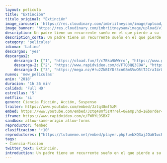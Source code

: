 ```yaml
---
layout: pelicula
title: "Extinción"
titulo_original: "Extinción"
image_carousel: 'https://res.cloudinary.com/imbriitneysam/image/upload/v1542500134/extioncion-poster-min.jpg'
image_banner: 'https://res.cloudinary.com/imbriitneysam/image/upload/v1542500135/extincion-banner-min.jpg'
description: Un padre tiene un recurrente sueño en el que pierde a su familia. Su pesadilla se hace realidad cuando el planeta es invadido por una fuerza brutal y destructiva. El hombre y su mujer deberán entonces reunir todas sus fuerzas para intentar salvar a su familia.
description_corta: Un padre tiene un recurrente sueño en el que pierde a su familia. Su pesadilla se hace realidad cuando el planeta es invadido por una fuerza brutal y destructiva. El hombre y su mujer deberán entonces reunir todas sus fuerzas para intentar salvar a su familia.
category: 'peliculas'
idioma: 'Latino'
descargas: 'yes'
descargas2:
    descarga-1: ["1", "https://oload.fun/f/c7Bka9WWrro", "https://www.google.com/s2/favicons?domain=openload.co","OpenLoad","https://res.cloudinary.com/imbriitneysam/image/upload/v1541473684/mexico.png", "Latino", "Full HD"]
    descarga-2: ["2", "https://www.rapidvideo.com/d/FTQ3QQ3COA", "https://www.google.com/s2/favicons?domain=www.rapidvideo.com","RapidVideo","https://res.cloudinary.com/imbriitneysam/image/upload/v1541473684/mexico.png", "Latino", "Full HD"]
    descarga-3: ["3", "https://mega.nz/#!u2ZkBIYD!3cnG8mSVwO5tTJCraI4r8g7DJAPDCAxZpAwEOIQkEA4", "https://www.google.com/s2/favicons?domain=mega.nz","Mega","https://res.cloudinary.com/imbriitneysam/image/upload/v1541473684/mexico.png", "Latino", "Full HD"]
nuevo: 'new_peliculas'
anio: '2018'
duracion: '1h 36 min'
calidad: 'Full HD'
estrellas: '5'
netflix: 'si'
genero: Ciencia Ficción, Acción, Suspenso
trailer: https://www.youtube.com/embed/Jztq48mf5zM
embed: https://www.youtube.com/embed/Jztq48mf5zM?rel=0&amp;hd=1&border=0&wmode=opaque&enablejsapi=1&modestbranding=1&controls=1&showinfo=1
iframe: https://www.rapidvideo.com/e/FWRYL9SBX7
sandbox: allow-same-origin allow-forms
reproductor: fembed
clasificacion: '+10'
reproductores: ["https://tutumeme.net/embed/player.php?u=bXQ3ajJOaW1wcFRGcEs2VW5XRGExTlRPMytmUnc3bHVwcWhoenVIUjI5SHF5TlNwc0taaG1jN2gwZHZSNTlIRHVhV2tZWitkNUtDVDNOL1ZvYW1rYjJsbm9hUT0","https://player.openplay.vip/player.php?id=NDIxOA","https://api.cuevana3.io/olpremium/gd.php?file=ek5lbm9xYWNrS0xNejZabVlkSFIyTkxQb3BPWDB0UFkwY3lvbjJIRjBPQ1QwNStUck1mVG9kVExvM0djeHA3VnFybXRscUdvMWRXNHRZbU1lYXVUeDg2cGpKVmp4cXpBejYxcGxIbktyTWFWMDZXQVpjV1QxNnV0blpaNXhxL0Izc3RtZldPMHA5U1ZyS3FUWlpPNDFwU3RsSWFkeXFySGxNYXBsS0NYbE1xNnFYMkRpYzY0MXBUS1pJYUx0SkxWck1kN2szamF6TW5RdlgyRVpkclZ5TG1vYklLRWlNbmYxOG1ZYjZ6SDFBPT0","https://www.zembed.to/public/dist/asteroid.html?id=1eb909e82e1c27152e592153e5199e6b&title=Extinction","https://api.cuevana3.io/rr/gd.php?h=ek5lbm9xYWNrS0xJMVp5b21KREk0dFBLbjVkaHhkRGdrOG1jbnBpUnhhS1YxNENDcGNldDJwcldwcHVycXE3RjJhaDNuNWJZbGVXd3pvTjBlS2JYMXJlU3FadVkyUT09"]
tags:
- Ciencia-Ficcion
twitter_text: Extinción.
introduction: Un padre tiene un recurrente sueño en el que pierde a su familia. Su pesadilla se hace realidad cuando el planeta es invadido por una fuerza brutal y destructiva. El hombre y su mujer deberán entonces reunir todas sus fuerzas para intentar salvar a su familia.
---
```












